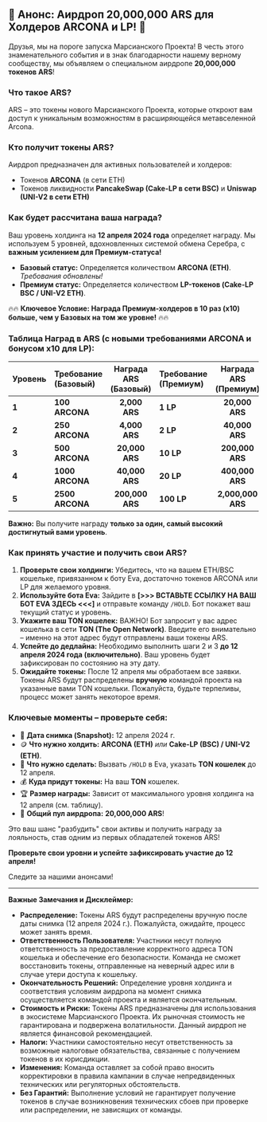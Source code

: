 ## 🚀 Анонс: Аирдроп 20,000,000 ARS для Холдеров ARCONA и LP! 🚀

Друзья, мы на пороге запуска Марсианского Проекта! В честь этого знаменательного события и в знак благодарности нашему верному сообществу, мы объявляем о специальном аирдропе **20,000,000 токенов ARS**!

### Что такое ARS?

ARS – это токены нового Марсианского Проекта, которые откроют вам доступ к уникальным возможностям в расширяющейся метавселенной Arcona.

### Кто получит токены ARS?

Аирдроп предназначен для активных пользователей и холдеров:
*   Токенов **ARCONA** (в сети ETH)
*   Токенов ликвидности **PancakeSwap (Cake-LP в сети BSC)** и **Uniswap (UNI-V2 в сети ETH)**

### Как будет рассчитана ваша награда?

Ваш уровень холдинга на **12 апреля 2024 года** определяет награду. Мы используем 5 уровней, вдохновленных системой обмена Серебра, с **важным усилением для Премиум-статуса!**

*   **Базовый статус:** Определяется количеством **ARCONA (ETH)**. *Требования обновлены!*
*   **Премиум статус:** Определяется количеством **LP-токенов (Cake-LP BSC / UNI-V2 ETH)**.

🔥🔥 **Ключевое Условие: Награда Премиум-холдеров в 10 раз (x10) больше, чем у Базовых на том же уровне!** 🔥🔥

### Таблица Наград в ARS (с новыми требованиями ARCONA и бонусом x10 для LP):

| Уровень | Требование (Базовый) | Награда ARS (Базовый) | Требование (Премиум) | Награда ARS (Премиум) |
| :------ | :--------------------- | :--------------------: | :--------------------- | :--------------------: |
| **1**   | **100 ARCONA**         |    **2,000 ARS**       | **1 LP**               |    **20,000 ARS**      |
| **2**   | **250 ARCONA**         |    **4,000 ARS**       | **2 LP**               |    **40,000 ARS**      |
| **3**   | **500 ARCONA**         |   **20,000 ARS**       | **10 LP**              |   **200,000 ARS**      |
| **4**   | **1000 ARCONA**        |   **40,000 ARS**       | **20 LP**              |   **400,000 ARS**      |
| **5**   | **2500 ARCONA**        |  **200,000 ARS**       | **100 LP**             | **2,000,000 ARS**      |

**Важно:** Вы получите награду **только за один, самый высокий достигнутый вами уровень**.

### Как принять участие и получить свои ARS?

1.  **Проверьте свои холдинги:** Убедитесь, что на вашем ETH/BSC кошельке, привязанном к боту Eva, достаточно токенов ARCONA или LP для желаемого уровня.
2.  **Используйте бота Eva:** Зайдите в **[>>> ВСТАВЬТЕ ССЫЛКУ НА ВАШ БОТ EVA ЗДЕСЬ <<<]** и отправьте команду `/HOLD`. Бот покажет ваш текущий статус и уровень.
3.  **Укажите ваш TON кошелек:** ВАЖНО! Бот запросит у вас адрес кошелька в сети **TON (The Open Network)**. Введите его внимательно – именно на этот адрес будут отправлены ваши токены ARS.
4.  **Успейте до дедлайна:** Необходимо выполнить шаги 2 и 3 **до 12 апреля 2024 года (включительно)**. Ваш уровень будет зафиксирован по состоянию на эту дату.
5.  **Ожидайте токены:** После 12 апреля мы обработаем все заявки. Токены ARS будут распределены **вручную** командой проекта на указанные вами TON кошельки. Пожалуйста, будьте терпеливы, процесс может занять некоторое время.

### Ключевые моменты – проверьте себя:

*   📅 **Дата снимка (Snapshot):** 12 апреля 2024 г.
*   🪙 **Что нужно холдить:** **ARCONA (ETH)** *или* **Cake-LP (BSC) / UNI-V2 (ETH)**.
*   🤖 **Что нужно сделать:** Вызвать `/HOLD` в Eva, указать **TON кошелек** до 12 апреля.
*   💰 **Куда придут токены:** На ваш **TON** кошелек.
*   🏆 **Размер награды:** Зависит от максимального уровня холдинга на 12 апреля (см. таблицу).
*   🎁 **Общий пул аирдропа:** **20,000,000 ARS**!

Это ваш шанс "разбудить" свои активы и получить награду за лояльность, став одним из первых обладателей токенов ARS!

**Проверьте свои уровни и успейте зафиксировать участие до 12 апреля!**

Следите за нашими анонсами!

---
**Важные Замечания и Дисклеймер:**

*   **Распределение:** Токены ARS будут распределены вручную после даты снимка (12 апреля 2024 г.). Пожалуйста, ожидайте, процесс может занять время.
*   **Ответственность Пользователя:** Участники несут полную ответственность за предоставление корректного адреса TON кошелька и обеспечение его безопасности. Команда не сможет восстановить токены, отправленные на неверный адрес или в случае утери доступа к кошельку.
*   **Окончательность Решений:** Определение уровня холдинга и соответствия условиям аирдропа на момент снимка осуществляется командой проекта и является окончательным.
*   **Стоимость и Риски:** Токены ARS предназначены для использования в экосистеме Марсианского Проекта. Их рыночная стоимость не гарантирована и подвержена волатильности. Данный аирдроп не является финансовой рекомендацией.
*   **Налоги:** Участники самостоятельно несут ответственность за возможные налоговые обязательства, связанные с получением токенов в их юрисдикции.
*   **Изменения:** Команда оставляет за собой право вносить корректировки в правила кампании в случае непредвиденных технических или регуляторных обстоятельств.
*   **Без Гарантий:** Выполнение условий не гарантирует получение токенов в случае возникновения технических сбоев при проверке или распределении, не зависящих от команды.
